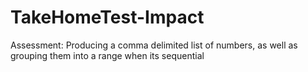 # TakeHomeTest-Impact
Assessment: Producing a comma delimited list of numbers, as well as grouping them into a range when its sequential 
